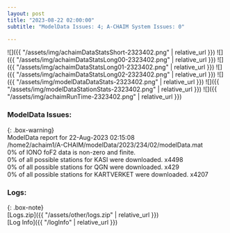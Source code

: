 ```yaml
---
layout: post
title: "2023-08-22 02:00:00"
subtitle: "ModelData Issues: 4; A-CHAIM System Issues: 0"

---
```


![]({{ "/assets/img/achaimDataStatsShort-2323402.png" | relative_url }})
![]({{ "/assets/img/achaimDataStatsLong00-2323402.png" | relative_url }})
![]({{ "/assets/img/achaimDataStatsLong01-2323402.png" | relative_url }})
![]({{ "/assets/img/achaimDataStatsLong02-2323402.png" | relative_url }})
![]({{ "/assets/img/modelDataDataStats-2323402.png" | relative_url }})
![]({{ "/assets/img/modelDataStationStats-2323402.png" | relative_url }})
![]({{ "/assets/img/achaimRunTime-2323402.png" | relative_url }})


### ModelData Issues:  
  
{: .box-warning}  
 ModelData report for 22-Aug-2023 02:15:08   
 /home2/achaim1/A-CHAIM/modelData/2023/234/02/modelData.mat   
 0% of IONO foF2 data is non-zero and finite.   
 0% of all possible stations for KASI were downloaded. x4498   
 0% of all possible stations for QGN were downloaded. x429   
 0% of all possible stations for KARTVERKET were downloaded. x4207   
  


### Logs:  
  
{: .box-note}  
[Logs.zip]({{ "/assets/other/logs.zip" | relative_url }})  
[Log Info]({{ "/logInfo" | relative_url }})  
